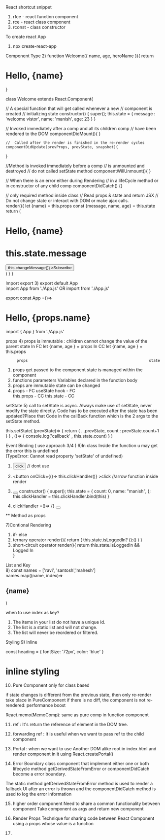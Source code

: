 React shortcut snippet

1. rfce - react function component
2. rce - react class component
3. rconst - class constructor

To create react App

1. npx create-react-app <app-name>

Component Type 2) function Welcome({ name, age, heroName }){
return <h1>Hello, {name}</h1>
}

class Welcome extends React.Component{

// A special function that will get called whenever a new
// component is created
// initializing state
constructor() {
super();
this.state = {
message : 'welcome vistor',
name: 'manish',
age: 23
}
}

// Invoked immediately after a comp and all its children comp
// have been rendered to the DOM
componentDidMount(){
}

    //  Called after the render is finished in the re-render cycles
    componentDidUpdate(prevProps, prevState, snapshot){

}

//Method is invoked immediately before a comp
// is unmounted and destroyed
// do not called setState method
componentWillUnmount(){
}

// When there is an error either during Rendering
// in a lifeCycle method or in constructor of any child comp
componentDidCatch() {}

// only required method inside class
// Read props & state and return JSX
// Do not change state or interact with DOM or make ajax calls.  
render(){
let {name} = this.props
const {message, name, age} = this.state
return (

<div>
<h1>Hello, {name}</h1>
<h1>this.state.message</h1>
<button onChange={()=> this.changeMessage()} >Subscribe</button>
</div>
)  
 }
}

Import export 3) export default App  
 import App from './App.js' OR import <Any-name> from './App.js'

export const App =()=> <h1>Hello, {props.name}</h1>
import { App } from './App.js'

props 4) props is immutable : children cannot change the value of the parent state
In FC let {name, age } = props
In CC let {name, age } = this.props

         props                                                       state

1. props get passed to the component state is managed within the component
2. functions parameters Variables declared in the function body
3. props are immutable state can be changed
4. props - FC useState hook - FC  
   this.props - CC this.state - CC

setState 5) call to setState is async.
Always make use of setState, never modify the state directly.
Code has to be executed after the state has been updated?Place that Code
in the callBack function which is the 2 args to the setState method.

this.setState( (prevState)=> {
return {
...prevState,
count : prevState.count+1
}
} , ()=> { console.log('callback' , this.state.count) } )

Event Binding ( use approach 3/4 )
6)In class Inside the function u may get the error this is undefined  
 (TypeError: Cannot read property 'setState' of undefined)

1.  <button onClick={this.clickHandler.bind(this)}  >click</button> // dont use
2.  <button onClick={()=> this.clickHandler()} >click</button> //arrow function inside render
3.  <button onClick={this.clickHandler}  ></button>
    constructor() {
    super();
    this.state = {
    count: 0,
    name: "manish",
    };
    this.clickHandler = this.clickHandler.bind(this)
    }

4.  clickHandler =()=> {}
    <button onClick={this.clickHandler}  ></button>

\*\* Method as props

7)Contional Rendering

1.  if- else
2.  ternary operator
    render(){
    return (
    this.state.isLoggedIn? ():()
    )
    }
3.  short-circuit operator
    render(){
    return this.state.isLoggedIn && <div>Logged In</div>
    }

List and Key  
8) const names = ['ravi', 'santosh','mahesh']  
 names.map((name, index)=> <h2 key={index}>{name}</h2>)

when to use index as key?

1. The items in your list do not have a unique Id.
2. The list is a static list and will not change.
3. The list will never be reordered or filtered.

Styling 9) Inline

const heading = {
fontSize: '72px',
color: 'blue'
}

  <h1 style={heading}>inline styling</h1>

10. Pure Component only for class based

if state changes is different from the previous state, then only re-render take place in PureComponent
if there is no diff, the component is not re-rendered: performance boost

React.memo(MemoComp): same as pure comp in function component

11. ref : It's return the reference of element in the DOM tree.

12. forwarding ref : It is useful when we want to pass ref to the child component

13. Portal : when we want to use Another DOM alike root in index.html
    and render component in it using React.createPortal()

14. Error Boundary
    class component that implement either one or both lifecycle method
    getDerivedStateFromError or componentDidCatch become a error boundary.

The static method getDerivedStateFromError method is used to render
a fallback UI after an error is thrown and the componentDidCatch method
is used to log the error information

15. higher order component
    Need to share a common functionality between component
    Take component as args and return new component

16. Render Props
    Technique for sharing code between React Component
    using a props whose value is a function

17.
